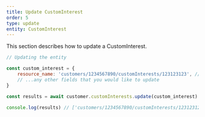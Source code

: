 ```yaml
---
title: Update CustomInterest
order: 5
type: update
entity: CustomInterest
---
```


This section describes how to update a CustomInterest.

```javascript
// Updating the entity

const custom_interest = {
    resource_name: 'customers/1234567890/customInterests/123123123', // The resource_name is required
    // ...any other fields that you would like to update
}

const results = await customer.customInterests.update(custom_interest)

console.log(results) // ['customers/1234567890/customInterests/123123123']
```
